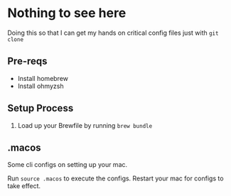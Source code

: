# Nothing to see here

Doing this so that I can get my hands on critical config files just with `git clone`

## Pre-reqs

- Install homebrew
- Install ohmyzsh

## Setup Process

1. Load up your Brewfile by running `brew bundle` 

## .macos

Some cli configs on setting up your mac. 

Run `source .macos` to execute the configs. Restart your mac for configs to take effect.
